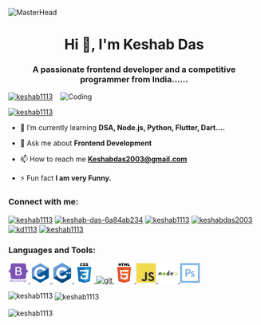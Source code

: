 ![MasterHead](https://blog.hyperiondev.com/wp-content/uploads/2018/10/Blog-Gif.gif)
<h1 align="center">Hi 👋, I'm Keshab Das</h1>
<h3 align="center">A passionate frontend developer and a competitive programmer from India......</h3>
<img align="right" alt="Coding" width="400" src="https://cdn.dribbble.com/users/1162077/screenshots/3848914/programmer.gif">

<p align="left"> <a href="https://github.com/ryo-ma/github-profile-trophy"><img src="https://github-profile-trophy.vercel.app/?username=keshab1113" alt="keshab1113" /></a> </p>

<p align="left"> <a href="https://twitter.com/keshab1113" target="blank"><img src="https://img.shields.io/twitter/follow/keshab1113?logo=twitter&style=for-the-badge" alt="keshab1113" /></a> </p>

- 🌱 I’m currently learning **DSA, Node.js, Python, Flutter, Dart....**

- 💬 Ask me about **Frontend Development**

- 📫 How to reach me **Keshabdas2003@gmail.com**

- ⚡ Fun fact **I am very Funny.**

<h3 align="left">Connect with me:</h3>
<p align="left">
<a href="https://twitter.com/keshab1113" target="blank"><img align="center" src="https://raw.githubusercontent.com/rahuldkjain/github-profile-readme-generator/master/src/images/icons/Social/twitter.svg" alt="keshab1113" height="30" width="40" /></a>
<a href="https://linkedin.com/in/keshab-das-6a84ab234" target="blank"><img align="center" src="https://raw.githubusercontent.com/rahuldkjain/github-profile-readme-generator/master/src/images/icons/Social/linked-in-alt.svg" alt="keshab-das-6a84ab234" height="30" width="40" /></a>
<a href="https://fb.com/keshab1113" target="blank"><img align="center" src="https://raw.githubusercontent.com/rahuldkjain/github-profile-readme-generator/master/src/images/icons/Social/facebook.svg" alt="keshab1113" height="30" width="40" /></a>
<a href="https://instagram.com/keshabdas2003" target="blank"><img align="center" src="https://raw.githubusercontent.com/rahuldkjain/github-profile-readme-generator/master/src/images/icons/Social/instagram.svg" alt="keshabdas2003" height="30" width="40" /></a>
<a href="https://www.codechef.com/users/kd1113" target="blank"><img align="center" src="https://cdn.jsdelivr.net/npm/simple-icons@3.1.0/icons/codechef.svg" alt="kd1113" height="30" width="40" /></a>
<a href="https://codeforces.com/profile/keshab1113" target="blank"><img align="center" src="https://raw.githubusercontent.com/rahuldkjain/github-profile-readme-generator/master/src/images/icons/Social/codeforces.svg" alt="keshab1113" height="30" width="40" /></a>
</p>

<h3 align="left">Languages and Tools:</h3>
<p align="left"> <a href="https://getbootstrap.com" target="_blank" rel="noreferrer"> <img src="https://raw.githubusercontent.com/devicons/devicon/master/icons/bootstrap/bootstrap-plain-wordmark.svg" alt="bootstrap" width="40" height="40"/> </a> <a href="https://www.cprogramming.com/" target="_blank" rel="noreferrer"> <img src="https://raw.githubusercontent.com/devicons/devicon/master/icons/c/c-original.svg" alt="c" width="40" height="40"/> </a> <a href="https://www.w3schools.com/cpp/" target="_blank" rel="noreferrer"> <img src="https://raw.githubusercontent.com/devicons/devicon/master/icons/cplusplus/cplusplus-original.svg" alt="cplusplus" width="40" height="40"/> </a> <a href="https://www.w3schools.com/css/" target="_blank" rel="noreferrer"> <img src="https://raw.githubusercontent.com/devicons/devicon/master/icons/css3/css3-original-wordmark.svg" alt="css3" width="40" height="40"/> </a> <a href="https://git-scm.com/" target="_blank" rel="noreferrer"> <img src="https://www.vectorlogo.zone/logos/git-scm/git-scm-icon.svg" alt="git" width="40" height="40"/> </a> <a href="https://www.w3.org/html/" target="_blank" rel="noreferrer"> <img src="https://raw.githubusercontent.com/devicons/devicon/master/icons/html5/html5-original-wordmark.svg" alt="html5" width="40" height="40"/> </a> <a href="https://developer.mozilla.org/en-US/docs/Web/JavaScript" target="_blank" rel="noreferrer"> <img src="https://raw.githubusercontent.com/devicons/devicon/master/icons/javascript/javascript-original.svg" alt="javascript" width="40" height="40"/> </a> <a href="https://nodejs.org" target="_blank" rel="noreferrer"> <img src="https://raw.githubusercontent.com/devicons/devicon/master/icons/nodejs/nodejs-original-wordmark.svg" alt="nodejs" width="40" height="40"/> </a> <a href="https://www.photoshop.com/en" target="_blank" rel="noreferrer"> <img src="https://raw.githubusercontent.com/devicons/devicon/master/icons/photoshop/photoshop-line.svg" alt="photoshop" width="40" height="40"/> </a> </p>

<p><img align="left" src="https://github-readme-stats.vercel.app/api/top-langs?username=keshab1113&show_icons=true&locale=en&layout=compact" alt="keshab1113" /></p>

<p>&nbsp;<img align="center" src="https://github-readme-stats.vercel.app/api?username=keshab1113&show_icons=true&locale=en" alt="keshab1113" /></p>

<p><img align="center" src="https://github-readme-streak-stats.herokuapp.com/?user=keshab1113&" alt="keshab1113" /></p>
